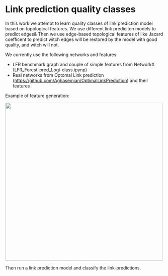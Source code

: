 # Link prediction quality classes

In this work we attempt to learn quality classes of link prediction model based on topological features. We use different link prediciton models to predict edges&
Then we use edge-based topological features of like Jacard coefficent to predict witch edges will be restored by the model with good quality, and witch will not. 

We currently use the following networks and features:
- LFR benchmark graph and couple of simple features from NetworkX (LFR_Forest-pred_Logi-class.ipynp)
- Real networks from Optomal Link prediction (https://github.com/Aghasemian/OptimalLinkPrediction) and their features

Example of feature generation:
<p align="left">
  <img width="500"src="https://raw.githubusercontent.com/andrey-antonov-j4133c/link_prediction/master/images/features.png">
</p>

Then run a link prediction model and classify the link-predictions.